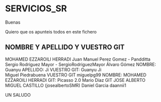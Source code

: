 # SERVICIOS_SR

Buenas 

Quiero que os apunteis todos en este fichero 


NOMBRE Y APELLIDO Y VUESTRO GIT
--------------------------------------
MOHAMED EZZAROILI HERRADI 
Juan Manuel Perez Gomez - Pandditta 
Sergio Rodriguez Mayor - SergioRodriguezMayor 
Álvaro Gómez 
NOMBRE: Guanyu APELLIDO: Ji VUESTRO GIT: Guanyu Ji  
Miguel Piedrabuena VUESTRO GIT miguelpg99
NOMBRE: MOHAMED EZZAROILI HERRADI GIT: Picasso 2.0
Mario Díaz GIT
JOSE ALBERTO MIGUEL CASTILLO (josealbertoSMR)
Daniel Garcia daannii1


UN SALUDO 



